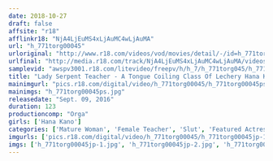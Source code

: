 ```yaml
---
date: 2018-10-27
draft: false
affsite: "r18"
afflinkr18: "NjA4LjEuMS4xLjAuMC4wLjAuMA"
url: "h_771torg00045"
urloriginal: "http://www.r18.com/videos/vod/movies/detail/-/id=h_771torg00045"
urlfinal: "http://media.r18.com/track/NjA4LjEuMS4xLjAuMC4wLjAuMA/videos/vod/movies/detail/-/id=h_771torg00045"
samplevid: "awspv3001.r18.com/litevideo/freepv/h/h_7/h_771torg045/h_771torg045_dmb_w.mp4"
title: "Lady Serpent Teacher - A Tongue Coiling Class Of Lechery Hana Kano -"
mainimgurl: "pics.r18.com/digital/video/h_771torg00045/h_771torg00045ps.jpg"
mainimgs: "h_771torg00045ps.jpg"
releasedate: "Sept. 09, 2016"
duration: 123
productioncomp: "Orga"
girls: ['Hana Kano']
categories: ['Mature Woman', 'Female Teacher', 'Slut', 'Featured Actress', 'Drama', 'Threesome / Foursome', 'Hi-Def']
imgurls: ['pics.r18.com/digital/video/h_771torg00045/h_771torg00045jp-1.jpg', 'pics.r18.com/digital/video/h_771torg00045/h_771torg00045jp-2.jpg', 'pics.r18.com/digital/video/h_771torg00045/h_771torg00045jp-3.jpg', 'pics.r18.com/digital/video/h_771torg00045/h_771torg00045jp-4.jpg', 'pics.r18.com/digital/video/h_771torg00045/h_771torg00045jp-5.jpg', 'pics.r18.com/digital/video/h_771torg00045/h_771torg00045jp-6.jpg', 'pics.r18.com/digital/video/h_771torg00045/h_771torg00045jp-7.jpg', 'pics.r18.com/digital/video/h_771torg00045/h_771torg00045jp-8.jpg', 'pics.r18.com/digital/video/h_771torg00045/h_771torg00045jp-9.jpg', 'pics.r18.com/digital/video/h_771torg00045/h_771torg00045jp-10.jpg', 'pics.r18.com/digital/video/h_771torg00045/h_771torg00045jp-11.jpg', 'pics.r18.com/digital/video/h_771torg00045/h_771torg00045jp-12.jpg', 'pics.r18.com/digital/video/h_771torg00045/h_771torg00045jp-13.jpg', 'pics.r18.com/digital/video/h_771torg00045/h_771torg00045jp-14.jpg', 'pics.r18.com/digital/video/h_771torg00045/h_771torg00045jp-15.jpg', 'pics.r18.com/digital/video/h_771torg00045/h_771torg00045jp-16.jpg', 'pics.r18.com/digital/video/h_771torg00045/h_771torg00045jp-17.jpg', 'pics.r18.com/digital/video/h_771torg00045/h_771torg00045jp-18.jpg', 'pics.r18.com/digital/video/h_771torg00045/h_771torg00045jp-19.jpg', 'pics.r18.com/digital/video/h_771torg00045/h_771torg00045jp-20.jpg']
imgs: ['h_771torg00045jp-1.jpg', 'h_771torg00045jp-2.jpg', 'h_771torg00045jp-3.jpg', 'h_771torg00045jp-4.jpg', 'h_771torg00045jp-5.jpg', 'h_771torg00045jp-6.jpg', 'h_771torg00045jp-7.jpg', 'h_771torg00045jp-8.jpg', 'h_771torg00045jp-9.jpg', 'h_771torg00045jp-10.jpg', 'h_771torg00045jp-11.jpg', 'h_771torg00045jp-12.jpg', 'h_771torg00045jp-13.jpg', 'h_771torg00045jp-14.jpg', 'h_771torg00045jp-15.jpg', 'h_771torg00045jp-16.jpg', 'h_771torg00045jp-17.jpg', 'h_771torg00045jp-18.jpg', 'h_771torg00045jp-19.jpg', 'h_771torg00045jp-20.jpg']
---
```

